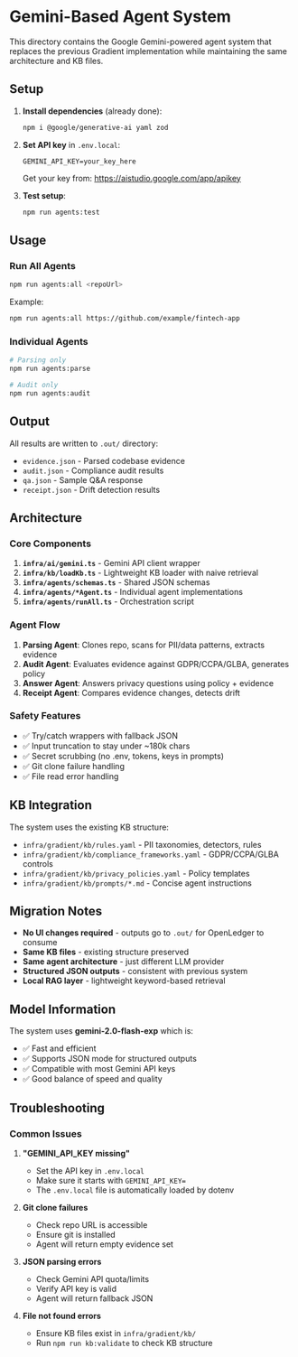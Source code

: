 # Gemini-Based Agent System

This directory contains the Google Gemini-powered agent system that replaces the previous Gradient implementation while maintaining the same architecture and KB files.

## Setup

1. **Install dependencies** (already done):

   ```bash
   npm i @google/generative-ai yaml zod
   ```

2. **Set API key** in `.env.local`:

   ```
   GEMINI_API_KEY=your_key_here
   ```

   Get your key from: https://aistudio.google.com/app/apikey

3. **Test setup**:
   ```bash
   npm run agents:test
   ```

## Usage

### Run All Agents

```bash
npm run agents:all <repoUrl>
```

Example:

```bash
npm run agents:all https://github.com/example/fintech-app
```

### Individual Agents

```bash
# Parsing only
npm run agents:parse

# Audit only
npm run agents:audit
```

## Output

All results are written to `.out/` directory:

- `evidence.json` - Parsed codebase evidence
- `audit.json` - Compliance audit results
- `qa.json` - Sample Q&A response
- `receipt.json` - Drift detection results

## Architecture

### Core Components

1. **`infra/ai/gemini.ts`** - Gemini API client wrapper
2. **`infra/kb/loadKb.ts`** - Lightweight KB loader with naive retrieval
3. **`infra/agents/schemas.ts`** - Shared JSON schemas
4. **`infra/agents/*Agent.ts`** - Individual agent implementations
5. **`infra/agents/runAll.ts`** - Orchestration script

### Agent Flow

1. **Parsing Agent**: Clones repo, scans for PII/data patterns, extracts evidence
2. **Audit Agent**: Evaluates evidence against GDPR/CCPA/GLBA, generates policy
3. **Answer Agent**: Answers privacy questions using policy + evidence
4. **Receipt Agent**: Compares evidence changes, detects drift

### Safety Features

- ✅ Try/catch wrappers with fallback JSON
- ✅ Input truncation to stay under ~180k chars
- ✅ Secret scrubbing (no .env, tokens, keys in prompts)
- ✅ Git clone failure handling
- ✅ File read error handling

## KB Integration

The system uses the existing KB structure:

- `infra/gradient/kb/rules.yaml` - PII taxonomies, detectors, rules
- `infra/gradient/kb/compliance_frameworks.yaml` - GDPR/CCPA/GLBA controls
- `infra/gradient/kb/privacy_policies.yaml` - Policy templates
- `infra/gradient/kb/prompts/*.md` - Concise agent instructions

## Migration Notes

- **No UI changes required** - outputs go to `.out/` for OpenLedger to consume
- **Same KB files** - existing structure preserved
- **Same agent architecture** - just different LLM provider
- **Structured JSON outputs** - consistent with previous system
- **Local RAG layer** - lightweight keyword-based retrieval

## Model Information

The system uses **gemini-2.0-flash-exp** which is:

- ✅ Fast and efficient
- ✅ Supports JSON mode for structured outputs
- ✅ Compatible with most Gemini API keys
- ✅ Good balance of speed and quality

## Troubleshooting

### Common Issues

1. **"GEMINI_API_KEY missing"**

   - Set the API key in `.env.local`
   - Make sure it starts with `GEMINI_API_KEY=`
   - The `.env.local` file is automatically loaded by dotenv

2. **Git clone failures**

   - Check repo URL is accessible
   - Ensure git is installed
   - Agent will return empty evidence set

3. **JSON parsing errors**

   - Check Gemini API quota/limits
   - Verify API key is valid
   - Agent will return fallback JSON

4. **File not found errors**
   - Ensure KB files exist in `infra/gradient/kb/`
   - Run `npm run kb:validate` to check KB structure
